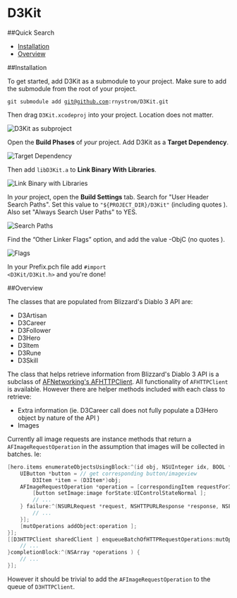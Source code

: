 D3Kit
======

##Quick Search
* [Installation](https://github.com/rnystrom/D3Kit#installation)
* [Overview](https://github.com/rnystrom/D3Kit#overview)

##Installation

To get started, add D3Kit as a submodule to your project. Make sure to add the submodule from the root of your project.

<code>git submodule add git@github.com:rnystrom/D3Kit.git</code>

Then drag <code>D3Kit.xcodeproj</code> into your project. Location does not matter.

![D3Kit as subproject ](https://github.com/rnystrom/D3Kit/blob/master/images/project.png?raw=true)

Open the **Build Phases** of *your* project. Add D3Kit as a **Target Dependency**.

![Target Dependency ](https://github.com/rnystrom/D3Kit/blob/master/images/dependencies.png?raw=true)

Then add <code>libD3Kit.a</code> to **Link Binary With Libraries**.

![Link Binary with Libraries ](https://github.com/rnystrom/D3Kit/blob/master/images/libraries.png?raw=true)

In *your* project, open the **Build Settings** tab. Search for "User Header Search Paths". Set this value to <code>"${PROJECT_DIR}/D3Kit"</code> (including quotes ). Also set "Always Search User Paths" to YES.

![Search Paths ](https://github.com/rnystrom/D3Kit/blob/master/images/search-paths.png?raw=true)

Find the “Other Linker Flags” option, and add the value -ObjC (no quotes ).

![Flags](https://github.com/rnystrom/D3Kit/blob/master/images/flags.png?raw=true)

In your Prefix.pch file add <code>#import &lt;D3Kit/D3Kit.h&gt;</code> and you're done!

##Overview

The classes that are populated from Blizzard's Diablo 3 API are:

* D3Artisan
* D3Career
* D3Follower
* D3Hero
* D3Item
* D3Rune
* D3Skill

The class that helps retrieve information from Blizzard's Diablo 3 API is a subclass of [AFNetworking's AFHTTPClient](http://afnetworking.org/Documentation/Classes/AFHTTPClient.html). All functionality of <code>AFHTTPClient</code> is available. However there are helper methods included with each class to retrieve:

* Extra information (ie. D3Career call does not fully populate a D3Hero object by nature of the API )
* Images

Currently all image requests are instance methods that return a <code>AFImageRequestOperation</code> in the assumption that images will be collected in batches. Ie:

``` objective-c
[hero.items enumerateObjectsUsingBlock:^(id obj, NSUInteger idx, BOOL *stop ) {
    UIButton *button = // get corresponding button/imageview
        D3Item *item = (D3Item*)obj;
    AFImageRequestOperation *operation = [correspondingItem requestForItemIconWithImageProcessingBlock:NULL success:^(NSURLRequest *request, NSHTTPURLResponse *response, UIImage *image ) {
        [button setImage:image forState:UIControlStateNormal ];
        // ...
    } failure:^(NSURLRequest *request, NSHTTPURLResponse *response, NSError *error ) {
        // ...
    }];
    [mutOperations addObject:operation ];
}];
[[D3HTTPClient sharedClient ] enqueueBatchOfHTTPRequestOperations:mutOperations progressBlock:^(NSUInteger completedOperations, NSUInteger totalOperations ){
    // ...
}completionBlock:^(NSArray *operations ) {
    // ...
}];
```

However it should be trivial to add the <code>AFImageRequestOperation</code> to the queue of <code>D3HTTPClient</code>.

